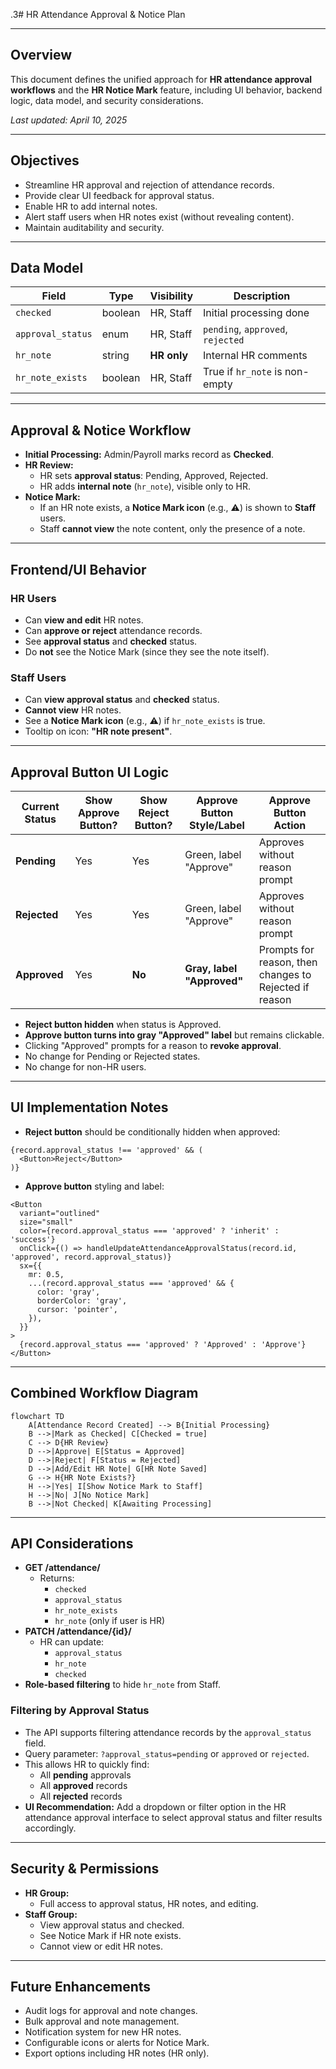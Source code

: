 
.3# HR Attendance Approval & Notice Plan

---

## Overview

This document defines the unified approach for **HR attendance approval workflows** and the **HR Notice Mark** feature, including UI behavior, backend logic, data model, and security considerations.

_Last updated: April 10, 2025_

---

## Objectives

- Streamline HR approval and rejection of attendance records.
- Provide clear UI feedback for approval status.
- Enable HR to add internal notes.
- Alert staff users when HR notes exist (without revealing content).
- Maintain auditability and security.

---

## Data Model

| Field               | Type       | Visibility                     | Description                                               |
|---------------------|------------|--------------------------------|-----------------------------------------------------------|
| `checked`           | boolean    | HR, Staff                      | Initial processing done                                   |
| `approval_status`   | enum       | HR, Staff                      | `pending`, `approved`, `rejected`                         |
| `hr_note`           | string     | **HR only**                    | Internal HR comments                                      |
| `hr_note_exists`    | boolean    | HR, Staff                      | True if `hr_note` is non-empty                            |

---

## Approval & Notice Workflow

- **Initial Processing:** Admin/Payroll marks record as **Checked**.
- **HR Review:**
  - HR sets **approval status**: Pending, Approved, Rejected.
  - HR adds **internal note** (`hr_note`), visible only to HR.
- **Notice Mark:**
  - If an HR note exists, a **Notice Mark icon** (e.g., ⚠️) is shown to **Staff** users.
  - Staff **cannot view** the note content, only the presence of a note.

---

## Frontend/UI Behavior

### HR Users

- Can **view and edit** HR notes.
- Can **approve or reject** attendance records.
- See **approval status** and **checked** status.
- Do **not** see the Notice Mark (since they see the note itself).

### Staff Users

- Can **view approval status** and **checked** status.
- **Cannot view** HR notes.
- See a **Notice Mark icon** (e.g., ⚠️) if `hr_note_exists` is true.
- Tooltip on icon: **"HR note present"**.

---

## Approval Button UI Logic

| Current Status   | Show Approve Button? | Show Reject Button? | Approve Button Style/Label          | Approve Button Action                                  |
|------------------|----------------------|---------------------|-------------------------------------|--------------------------------------------------------|
| **Pending**      | Yes                  | Yes                 | Green, label "Approve"              | Approves without reason prompt                         |
| **Rejected**     | Yes                  | Yes                 | Green, label "Approve"              | Approves without reason prompt                         |
| **Approved**     | Yes                  | **No**              | **Gray, label "Approved"**          | Prompts for reason, then changes to Rejected if reason |

- **Reject button hidden** when status is Approved.
- **Approve button turns into gray "Approved" label** but remains clickable.
- Clicking "Approved" prompts for a reason to **revoke approval**.
- No change for Pending or Rejected states.
- No change for non-HR users.

---

## UI Implementation Notes

- **Reject button** should be conditionally hidden when approved:

```tsx
{record.approval_status !== 'approved' && (
  <Button>Reject</Button>
)}
```

- **Approve button** styling and label:

```tsx
<Button
  variant="outlined"
  size="small"
  color={record.approval_status === 'approved' ? 'inherit' : 'success'}
  onClick={() => handleUpdateAttendanceApprovalStatus(record.id, 'approved', record.approval_status)}
  sx={{
    mr: 0.5,
    ...(record.approval_status === 'approved' && {
      color: 'gray',
      borderColor: 'gray',
      cursor: 'pointer',
    }),
  }}
>
  {record.approval_status === 'approved' ? 'Approved' : 'Approve'}
</Button>
```

---

## Combined Workflow Diagram

```mermaid
flowchart TD
    A[Attendance Record Created] --> B{Initial Processing}
    B -->|Mark as Checked| C[Checked = true]
    C --> D{HR Review}
    D -->|Approve| E[Status = Approved]
    D -->|Reject| F[Status = Rejected]
    D -->|Add/Edit HR Note| G[HR Note Saved]
    G --> H{HR Note Exists?}
    H -->|Yes| I[Show Notice Mark to Staff]
    H -->|No| J[No Notice Mark]
    B -->|Not Checked| K[Awaiting Processing]
```

---

## API Considerations

- **GET /attendance/**
  - Returns:
    - `checked`
    - `approval_status`
    - `hr_note_exists`
    - `hr_note` (only if user is HR)
- **PATCH /attendance/{id}/**
  - HR can update:
    - `approval_status`
    - `hr_note`
    - `checked`
- **Role-based filtering** to hide `hr_note` from Staff.

### Filtering by Approval Status

- The API supports filtering attendance records by the `approval_status` field.
- Query parameter: `?approval_status=pending` or `approved` or `rejected`.
- This allows HR to quickly find:
  - All **pending** approvals
  - All **approved** records
  - All **rejected** records
- **UI Recommendation:** Add a dropdown or filter option in the HR attendance approval interface to select approval status and filter results accordingly.

---

## Security & Permissions

- **HR Group:**
  - Full access to approval status, HR notes, and editing.
- **Staff Group:**
  - View approval status and checked.
  - See Notice Mark if HR note exists.
  - Cannot view or edit HR notes.

---

## Future Enhancements

- Audit logs for approval and note changes.
- Bulk approval and note management.
- Notification system for new HR notes.
- Configurable icons or alerts for Notice Mark.
- Export options including HR notes (HR only).